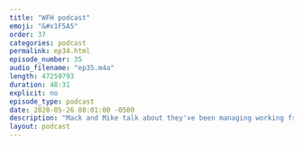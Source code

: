 ```yaml
---
title: "WFH podcast"
emoji: "&#x1F5A5"
order: 37
categories: podcast
permalink: ep34.html
episode_number: 35
audio_filename: "ep35.m4a"
length: 47259793
duration: 48:31
explicit: no
episode_type: podcast
date: 2020-05-26 08:01:00 -0500
description: "Mack and Mike talk about they've been managing working from home and the shifts in remote work during the course of the Coronavirus pandemic."
layout: podcast
---
```

